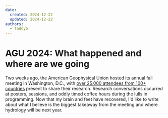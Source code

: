 ```yaml
---
date:
  created: 2024-12-22
  updated: 2024-12-22
authors:
  - taddyb
---
```


# AGU 2024: What happened and where are we going

Two weeks ago, the American Geophysical Union hosted its annual fall meeting in Washington, D.C., with [over 25,000 attendees from 100+ countries](https://www.ncei.noaa.gov/news/agu2024#:~:text=In%20keeping%20with%20the%20theme,Earth%20and%20space%20sciences%20community) present to share their research. Research conversations occurred at posters, sessions, and oddly timed coffee hours during the lulls in programming. Now that my brain and feet have recovered, I'd like to write about what I believe is the biggest takeaway from the meeting and where hydrology will be next year. 

<!-- more-->
